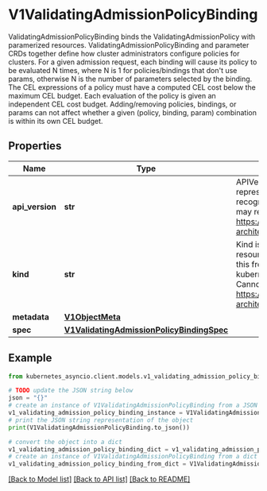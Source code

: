 # V1ValidatingAdmissionPolicyBinding

ValidatingAdmissionPolicyBinding binds the ValidatingAdmissionPolicy with paramerized resources. ValidatingAdmissionPolicyBinding and parameter CRDs together define how cluster administrators configure policies for clusters.  For a given admission request, each binding will cause its policy to be evaluated N times, where N is 1 for policies/bindings that don't use params, otherwise N is the number of parameters selected by the binding.  The CEL expressions of a policy must have a computed CEL cost below the maximum CEL budget. Each evaluation of the policy is given an independent CEL cost budget. Adding/removing policies, bindings, or params can not affect whether a given (policy, binding, param) combination is within its own CEL budget.

## Properties

Name | Type | Description | Notes
------------ | ------------- | ------------- | -------------
**api_version** | **str** | APIVersion defines the versioned schema of this representation of an object. Servers should convert recognized schemas to the latest internal value, and may reject unrecognized values. More info: https://git.k8s.io/community/contributors/devel/sig-architecture/api-conventions.md#resources | [optional] 
**kind** | **str** | Kind is a string value representing the REST resource this object represents. Servers may infer this from the endpoint the kubernetes_asyncio.client submits requests to. Cannot be updated. In CamelCase. More info: https://git.k8s.io/community/contributors/devel/sig-architecture/api-conventions.md#types-kinds | [optional] 
**metadata** | [**V1ObjectMeta**](V1ObjectMeta.md) |  | [optional] 
**spec** | [**V1ValidatingAdmissionPolicyBindingSpec**](V1ValidatingAdmissionPolicyBindingSpec.md) |  | [optional] 

## Example

```python
from kubernetes_asyncio.client.models.v1_validating_admission_policy_binding import V1ValidatingAdmissionPolicyBinding

# TODO update the JSON string below
json = "{}"
# create an instance of V1ValidatingAdmissionPolicyBinding from a JSON string
v1_validating_admission_policy_binding_instance = V1ValidatingAdmissionPolicyBinding.from_json(json)
# print the JSON string representation of the object
print(V1ValidatingAdmissionPolicyBinding.to_json())

# convert the object into a dict
v1_validating_admission_policy_binding_dict = v1_validating_admission_policy_binding_instance.to_dict()
# create an instance of V1ValidatingAdmissionPolicyBinding from a dict
v1_validating_admission_policy_binding_from_dict = V1ValidatingAdmissionPolicyBinding.from_dict(v1_validating_admission_policy_binding_dict)
```
[[Back to Model list]](../README.md#documentation-for-models) [[Back to API list]](../README.md#documentation-for-api-endpoints) [[Back to README]](../README.md)


